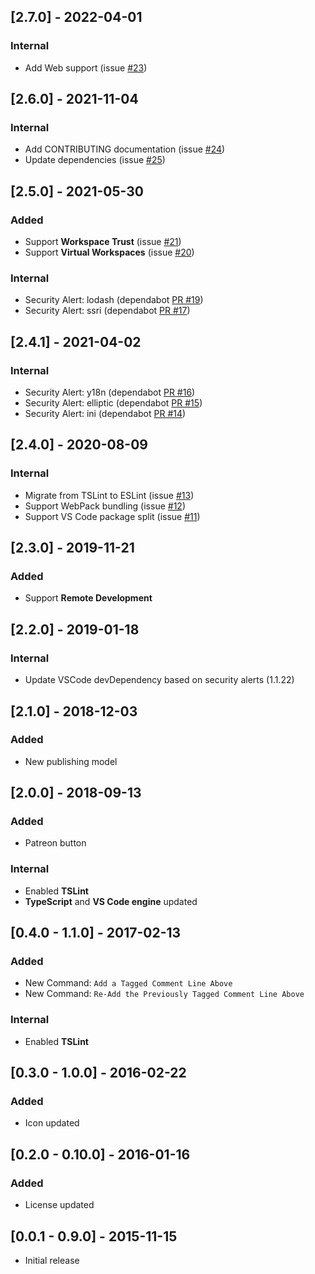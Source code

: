 ## [2.7.0] - 2022-04-01
### Internal
* Add Web support (issue [#23](https://github.com/alefragnani/vscode-tagged-comment/issues/23))

## [2.6.0] - 2021-11-04
### Internal
* Add CONTRIBUTING documentation (issue [#24](https://github.com/alefragnani/vscode-tagged-comment/issues/24))
* Update dependencies (issue [#25](https://github.com/alefragnani/vscode-tagged-comment/issues/25))

## [2.5.0] - 2021-05-30
### Added
* Support **Workspace Trust** (issue [#21](https://github.com/alefragnani/vscode-tagged-comment/issues/21))
* Support **Virtual Workspaces** (issue [#20](https://github.com/alefragnani/vscode-tagged-comment/issues/20))

### Internal
- Security Alert: lodash (dependabot [PR #19](https://github.com/alefragnani/vscode-tagged-comment/pull/19))
- Security Alert: ssri (dependabot [PR #17](https://github.com/alefragnani/vscode-tagged-comment/pull/17))

## [2.4.1] - 2021-04-02
### Internal
- Security Alert: y18n (dependabot [PR #16](https://github.com/alefragnani/vscode-tagged-comment/pull/16))
- Security Alert: elliptic (dependabot [PR #15](https://github.com/alefragnani/vscode-tagged-comment/pull/15))
- Security Alert: ini (dependabot [PR #14](https://github.com/alefragnani/vscode-tagged-comment/pull/14))

## [2.4.0] - 2020-08-09
### Internal
* Migrate from TSLint to ESLint (issue [#13](https://github.com/alefragnani/vscode-tagged-comment/issues/13))
* Support WebPack bundling (issue [#12](https://github.com/alefragnani/vscode-tagged-comment/issues/12))
* Support VS Code package split (issue [#11](https://github.com/alefragnani/vscode-tagged-comment/issues/11))

## [2.3.0] - 2019-11-21
### Added
* Support **Remote Development**

## [2.2.0] - 2019-01-18
### Internal
* Update VSCode devDependency based on security alerts (1.1.22)

## [2.1.0] - 2018-12-03
### Added
* New publishing model

## [2.0.0] - 2018-09-13
### Added
* Patreon button

### Internal
- Enabled **TSLint**
- **TypeScript** and **VS Code engine** updated

## [0.4.0 - 1.1.0] - 2017-02-13
### Added
- New Command: `Add a Tagged Comment Line Above`
- New Command: `Re-Add the Previously Tagged Comment Line Above`

### Internal
- Enabled **TSLint**

## [0.3.0 - 1.0.0] - 2016-02-22
### Added
- Icon updated

## [0.2.0 - 0.10.0] - 2016-01-16
### Added
- License updated

## [0.0.1 - 0.9.0] - 2015-11-15
- Initial release